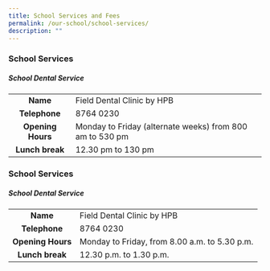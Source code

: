 ```yaml
---
title: School Services and Fees
permalink: /our-school/school-services/
description: ""
---
```

### School Services
##### School Dental Service
| | | 
|:---:|:---| 
|**Name**|Field Dental Clinic by HPB|
|**Telephone**| 8764 0230 |
|**Opening Hours**| Monday to Friday (alternate weeks) from 800 am to 530 pm |
|**Lunch break**|12.30 pm to 130 pm|







### School Services
##### School Dental Service
| | | 
|:---:|:---| 
|**Name**|Field Dental Clinic by HPB|
| **Telephone** | 8764 0230 |
| **Opening Hours** | Monday to Friday, from 8.00 a.m. to 5.30 p.m. |
|**Lunch break**|12.30 p.m. to 1.30 p.m.|